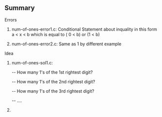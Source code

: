 Summary
-------
Errors
   1. num-of-ones-error1.c: Conditional Statement about inquality in this form a < x < b                                        which is equal to ( 0 < b) or (1 < b)
   
   2. num-of-ones-error2.c: Same as 1 by different example
   

Idea
   1. num-of-ones-sol1.c:
      
      -- How many 1's of the 1st rightest digit?

      -- How many 1's of the 2nd rightest digit?
      
      -- How many 1's of the 3rd rightest digit?
      
      -- ....

   2. 
   


